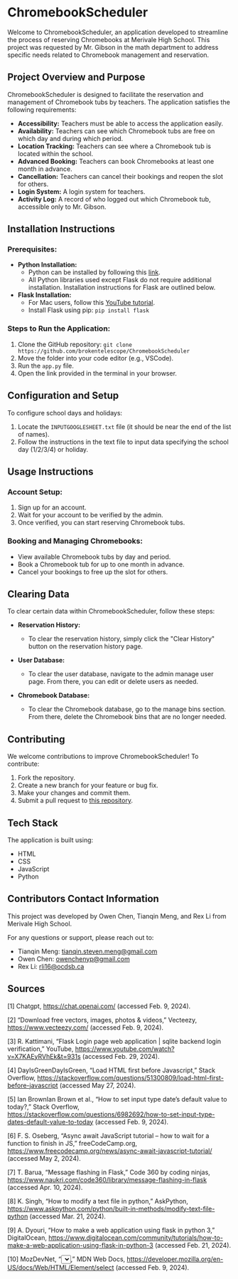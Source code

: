 # ChromebookScheduler

Welcome to ChromebookScheduler, an application developed to streamline the process of reserving Chromebooks at Merivale High School. This project was requested by Mr. Gibson in the math department to address specific needs related to Chromebook management and reservation.

## Project Overview and Purpose

ChromebookScheduler is designed to facilitate the reservation and management of Chromebook tubs by teachers. The application satisfies the following requirements:

- **Accessibility:** Teachers must be able to access the application easily.
- **Availability:** Teachers can see which Chromebook tubs are free on which day and during which period.
- **Location Tracking:** Teachers can see where a Chromebook tub is located within the school.
- **Advanced Booking:** Teachers can book Chromebooks at least one month in advance.
- **Cancellation:** Teachers can cancel their bookings and reopen the slot for others.
- **Login System:** A login system for teachers.
- **Activity Log:** A record of who logged out which Chromebook tub, accessible only to Mr. Gibson.

## Installation Instructions

### Prerequisites:
- **Python Installation:**
  - Python can be installed by following this [link](https://www.python.org/downloads/). 
  - All Python libraries used except Flask do not require additional installation. Installation instructions for Flask are outlined below.
- **Flask Installation:**
  - For Mac users, follow this [YouTube tutorial](https://www.youtube.com/watch?v=B1Qcb5xQ96M).
  - Install Flask using pip: `pip install flask`

### Steps to Run the Application:
1. Clone the GitHub repository: `git clone https://github.com/brokentelescope/ChromebookScheduler`
2. Move the folder into your code editor (e.g., VSCode).
3. Run the `app.py` file.
4. Open the link provided in the terminal in your browser.

## Configuration and Setup

To configure school days and holidays:
1. Locate the `INPUTGOOGLESHEET.txt` file (it should be near the end of the list of names).
2. Follow the instructions in the text file to input data specifying the school day (1/2/3/4) or holiday.

## Usage Instructions

### Account Setup:
1. Sign up for an account.
2. Wait for your account to be verified by the admin.
3. Once verified, you can start reserving Chromebook tubs.

### Booking and Managing Chromebooks:
- View available Chromebook tubs by day and period.
- Book a Chromebook tub for up to one month in advance.
- Cancel your bookings to free up the slot for others.

## Clearing Data

To clear certain data within ChromebookScheduler, follow these steps:

- **Reservation History:**
  - To clear the reservation history, simply click the "Clear History" button on the reservation history page.
  
- **User Database:**
  - To clear the user database, navigate to the admin manage user page. From there, you can edit or delete users as needed.
  
- **Chromebook Database:**
  - To clear the Chromebook database, go to the manage bins section. From there, delete the Chromebook bins that are no longer needed.

## Contributing

We welcome contributions to improve ChromebookScheduler! To contribute:
1. Fork the repository.
2. Create a new branch for your feature or bug fix.
3. Make your changes and commit them.
4. Submit a pull request to [this repository](https://github.com/brokentelescope/ChromebookScheduler).

## Tech Stack

The application is built using:
- HTML
- CSS
- JavaScript
- Python

## Contributors Contact Information

This project was developed by Owen Chen, Tianqin Meng, and Rex Li from Merivale High School.

For any questions or support, please reach out to:
- Tianqin Meng: tianqin.steven.meng@gmail.com
- Owen Chen: owenchenyp@gmail.com
- Rex Li: rli16@ocdsb.ca

## Sources

[1] Chatgpt, https://chat.openai.com/ (accessed Feb. 9, 2024). 

[2] “Download free vectors, images, photos & videos,” Vecteezy, https://www.vecteezy.com/ (accessed Feb. 9, 2024). 

[3] R. Kattimani, “Flask Login page web application | sqlite backend login verification,” YouTube, https://www.youtube.com/watch?v=X7KAEyRVhEk&t=931s (accessed Feb. 29, 2024). 

[4] DayIsGreenDayIsGreen, “Load HTML first before Javascript,” Stack Overflow, https://stackoverflow.com/questions/51300809/load-html-first-before-javascript (accessed May 27, 2024). 

[5] Ian BrownIan Brown et al., “How to set input type date’s default value to today?,” Stack Overflow, https://stackoverflow.com/questions/6982692/how-to-set-input-type-dates-default-value-to-today (accessed Feb. 9, 2024). 

[6] F. S. Oseberg, “Async await JavaScript tutorial – how to wait for a function to finish in JS,” freeCodeCamp.org, https://www.freecodecamp.org/news/async-await-javascript-tutorial/ (accessed May 2, 2024). 

[7] T. Barua, “Message flashing in Flask,” Code 360 by coding ninjas, https://www.naukri.com/code360/library/message-flashing-in-flask (accessed Apr. 10, 2024). 

[8] K. Singh, “How to modify a text file in python,” AskPython, https://www.askpython.com/python/built-in-methods/modify-text-file-python (accessed Mar. 21, 2024). 

[9] A. Dyouri, “How to make a web application using flask in python 3,” DigitalOcean, https://www.digitalocean.com/community/tutorials/how-to-make-a-web-application-using-flask-in-python-3 (accessed Feb. 21, 2024). 

[10] MozDevNet, “<select>: The HTML select element - HTML: Hypertext markup language: MDN</select>,” MDN Web Docs, https://developer.mozilla.org/en-US/docs/Web/HTML/Element/select (accessed Feb. 9, 2024). 
